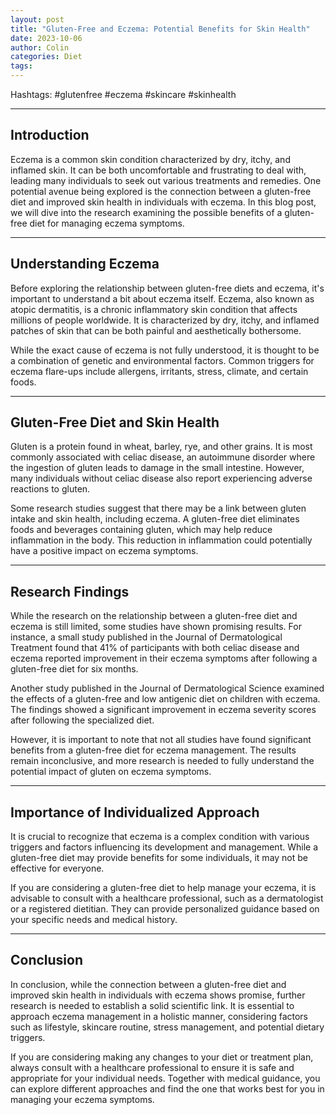 ```yaml
---
layout: post
title: "Gluten-Free and Eczema: Potential Benefits for Skin Health"
date: 2023-10-06
author: Colin
categories: Diet
tags: 
---
```


Hashtags: #glutenfree #eczema #skincare #skinhealth

---

## Introduction

Eczema is a common skin condition characterized by dry, itchy, and inflamed skin. It can be both uncomfortable and frustrating to deal with, leading many individuals to seek out various treatments and remedies. One potential avenue being explored is the connection between a gluten-free diet and improved skin health in individuals with eczema. In this blog post, we will dive into the research examining the possible benefits of a gluten-free diet for managing eczema symptoms.

---

## Understanding Eczema

Before exploring the relationship between gluten-free diets and eczema, it's important to understand a bit about eczema itself. Eczema, also known as atopic dermatitis, is a chronic inflammatory skin condition that affects millions of people worldwide. It is characterized by dry, itchy, and inflamed patches of skin that can be both painful and aesthetically bothersome.

While the exact cause of eczema is not fully understood, it is thought to be a combination of genetic and environmental factors. Common triggers for eczema flare-ups include allergens, irritants, stress, climate, and certain foods.

---

## Gluten-Free Diet and Skin Health

Gluten is a protein found in wheat, barley, rye, and other grains. It is most commonly associated with celiac disease, an autoimmune disorder where the ingestion of gluten leads to damage in the small intestine. However, many individuals without celiac disease also report experiencing adverse reactions to gluten.

Some research studies suggest that there may be a link between gluten intake and skin health, including eczema. A gluten-free diet eliminates foods and beverages containing gluten, which may help reduce inflammation in the body. This reduction in inflammation could potentially have a positive impact on eczema symptoms.

---

## Research Findings

While the research on the relationship between a gluten-free diet and eczema is still limited, some studies have shown promising results. For instance, a small study published in the Journal of Dermatological Treatment found that 41% of participants with both celiac disease and eczema reported improvement in their eczema symptoms after following a gluten-free diet for six months.

Another study published in the Journal of Dermatological Science examined the effects of a gluten-free and low antigenic diet on children with eczema. The findings showed a significant improvement in eczema severity scores after following the specialized diet.

However, it is important to note that not all studies have found significant benefits from a gluten-free diet for eczema management. The results remain inconclusive, and more research is needed to fully understand the potential impact of gluten on eczema symptoms.

---

## Importance of Individualized Approach

It is crucial to recognize that eczema is a complex condition with various triggers and factors influencing its development and management. While a gluten-free diet may provide benefits for some individuals, it may not be effective for everyone.

If you are considering a gluten-free diet to help manage your eczema, it is advisable to consult with a healthcare professional, such as a dermatologist or a registered dietitian. They can provide personalized guidance based on your specific needs and medical history.

---

## Conclusion

In conclusion, while the connection between a gluten-free diet and improved skin health in individuals with eczema shows promise, further research is needed to establish a solid scientific link. It is essential to approach eczema management in a holistic manner, considering factors such as lifestyle, skincare routine, stress management, and potential dietary triggers.

If you are considering making any changes to your diet or treatment plan, always consult with a healthcare professional to ensure it is safe and appropriate for your individual needs. Together with medical guidance, you can explore different approaches and find the one that works best for you in managing your eczema symptoms.